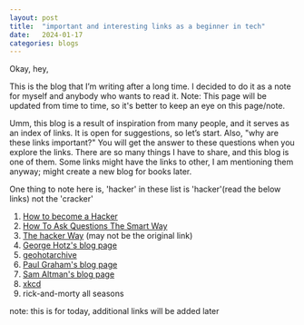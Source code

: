 ```yaml
---
layout: post
title:  "important and interesting links as a beginner in tech"
date:   2024-01-17
categories: blogs
---
```


Okay, hey,

This is the blog that I’m writing after a long time. I decided to do it as a note for myself and anybody who wants to read it. Note: This page will be updated from time to time, so it's better to keep an eye on this page/note.

Umm, this blog is a result of inspiration from many people, and it serves as an index of links. It is open for suggestions, so let’s start. Also, "why are these links important?" You will get the answer to these questions when you explore the links. There are so many things I have to share, and this blog is one of them. Some links might have the links to other, I am mentioning them anyway; might create a new blog for books later.

One thing to note here is, 'hacker' in these list is 'hacker'(read the below links) not the 'cracker'

1. [How to become a Hacker](http://www.catb.org/~esr/faqs/hacker-howto.html#why_this)
2. [How To Ask Questions The Smart Way](http://catb.org/~esr/faqs/smart-questions.html)
3. [The hacker Way](https://www.insidehighered.com/blogs/hack-higher-education/facebooks-letter-zuckerberg-hacker-way-and-higher-ed)                  (may not be the original link)
4. [George Hotz's blog page](https://geohot.github.io/blog/)
5. [geohotarchive](https://www.youtube.com/@geohotarchive)
6. [Paul Graham's blog page](https://www.paulgraham.com/)
7. [Sam Altman's blog page](https://blog.samaltman.com/)
8. [xkcd](https://xkcd.com/)
9. rick-and-morty all seasons


note: this is for today, additional links will be added later
